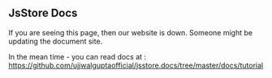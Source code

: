 ## JsStore Docs

If you are seeing this page, then our website is down. Someone might be updating the document site.

In the mean time - you can read docs at : https://github.com/ujjwalguptaofficial/jsstore.docs/tree/master/docs/tutorial